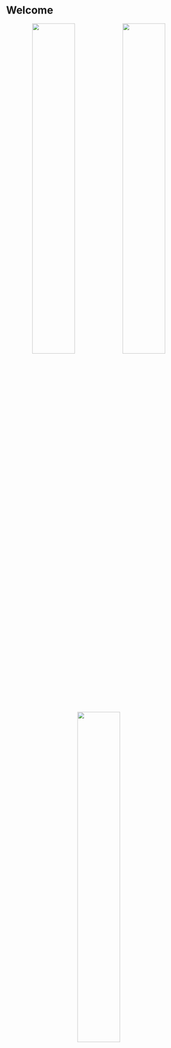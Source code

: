 # Welcome

<p align="center">
  <img width="48%" src="https://github-readme-stats.vercel.app/api?username=l3r8yJ&show_icons=true&theme=tokyonight" />
  <img width="48%" src="https://github-readme-streak-stats.herokuapp.com/?user=l3r8yJ&theme=tokyonight" />
  <img width="48%" src="https://github-readme-stats.vercel.app/api/top-langs/?username=l3r8yJ&langs_count=8&theme=tokyonight&layout=compact" />
</p>
<!--
**l3r8yJ/l3r8yJ** is a ✨ _special_ ✨ repository because its `README.md` (this file) appears on your GitHub profile.

Here are some ideas to get you started:

- 🔭 I’m currently working on ...
- 🌱 I’m currently learning ...
- 👯 I’m looking to collaborate on ...
- 🤔 I’m looking for help with ...
- 💬 Ask me about ...
- 📫 How to reach me: ...
- 😄 Pronouns: ...
- ⚡ Fun fact: ...
-->

